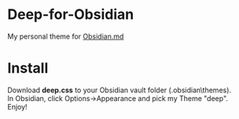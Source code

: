 # Deep-for-Obsidian
My personal theme for <a href="https://obsidian.md">Obsidian.md</a>

# Install
Download <b>deep.css</b> to your Obsidian vault folder (.obsidian\themes).<br/>
In Obsidian, click Options->Appearance and pick my Theme "deep".<br/>
Enjoy!<br/>
